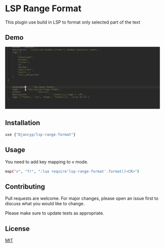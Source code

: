 # LSP Range Format

This plugin use build in LSP to format only selected part of the text
## Demo
![](https://github.com/Djancyp/lsp-range-format/blob/main/images/demo.gif)
## Installation

```bash
use {"Djancyp/lsp-range-format"}
```

## Usage

You need to add key mapping to v mode.

```bash
map("v", "fr", ":lua require'lsp-range-format'.format()<CR>")

```

## Contributing
Pull requests are welcome. For major changes, please open an issue first to discuss what you would like to change.

Please make sure to update tests as appropriate.

## License
[MIT](https://choosealicense.com/licenses/mit/)
